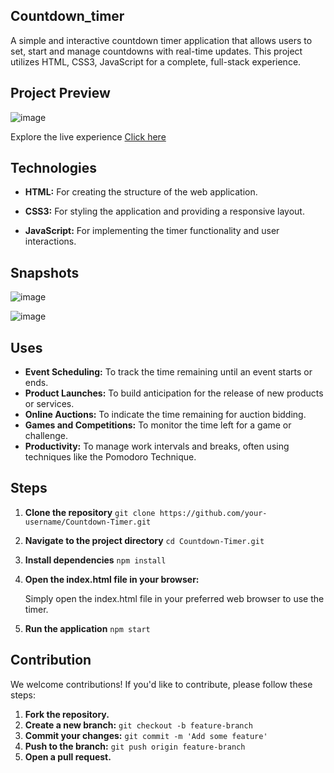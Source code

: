 ## Countdown_timer

A simple and interactive countdown timer application that allows users to set, start and manage countdowns with real-time updates. This project utilizes HTML, CSS3, JavaScript for a complete, full-stack experience.

## Project Preview

![image](https://github.com/user-attachments/assets/f69b114f-0612-4691-8a1e-2cff86d75be7)


Explore the live experience [Click here](https://renuckam.github.io/Countdown_timer/)

## Technologies

  - **HTML:** For creating the structure of the web application.
    
  - **CSS3:** For styling the application and providing a responsive layout.
    
  - **JavaScript:** For implementing the timer functionality and user interactions.

## Snapshots

![image](https://github.com/user-attachments/assets/a95fdadb-810e-410f-9ec0-2332fcf06238)

![image](https://github.com/user-attachments/assets/25cd55ec-e141-4d96-9065-11d09949a837)

## Uses

  - **Event Scheduling:** To track the time remaining until an event starts or ends.
  - **Product Launches:** To build anticipation for the release of new products or services.
  - **Online Auctions:** To indicate the time remaining for auction bidding.
  - **Games and Competitions:** To monitor the time left for a game or challenge.
  - **Productivity:** To manage work intervals and breaks, often using techniques like the Pomodoro Technique.  

## Steps

1. **Clone the repository**
   ``
   git clone https://github.com/your-username/Countdown-Timer.git ``

2.  **Navigate to the project directory**
    ``
    cd Countdown-Timer.git ``

3.  **Install dependencies**
   ``
    npm install ``

4. **Open the index.html file in your browser:**
   
     Simply open the index.html file in your preferred web browser to use the timer.    

5.  **Run the application**
    ``
    npm start ``

## Contribution

We welcome contributions! If you'd like to contribute, please follow these steps:

1. **Fork the repository.**
2. **Create a new branch:** `git checkout -b feature-branch`
3. **Commit your changes:** `git commit -m 'Add some feature'`
4. **Push to the branch:** `git push origin feature-branch`
5. **Open a pull request.**

   




